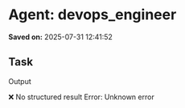 # Agent: devops_engineer
**Saved on:** 2025-07-31 12:41:52

## Task
Output

❌ No structured result
Error: Unknown error

